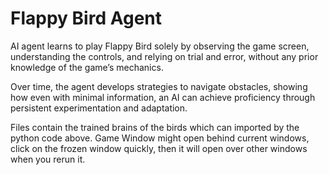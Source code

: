 # Flappy Bird Agent

AI agent learns to play Flappy Bird solely by observing the game screen, understanding the controls, and relying on trial and error, without any prior knowledge of the game’s mechanics. 

Over time, the agent develops strategies to navigate obstacles, showing how even with minimal information, an AI can achieve proficiency through persistent experimentation and adaptation.

Files contain the trained brains of the birds which can imported by the python code above. Game Window might open behind current windows, click on the frozen window quickly, then it will open over other windows when you rerun it.
